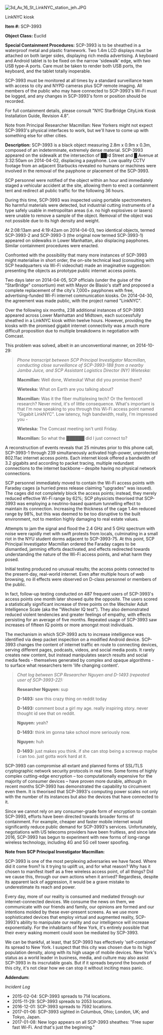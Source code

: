 ![3d_Av_16_St_LinkNYC_station_jeh.JPG](http://scp-wiki.wdfiles.com/local--files/scp-3993/3d_Av_16_St_LinkNYC_station_jeh.JPG)

LinkNYC kiosk

**Item #:** SCP-3993

**Object Class:** Euclid

**Special Containment Procedures:** SCP-3993 is to be sheathed in a waterproof metal and plastic framework. Two 1.4m LCD displays must be attached on both larger sides, displaying rich media advertising. A keyboard and Android tablet is to be fixed on the narrow 'sidewalk' edge, with two USB type-A ports. Care must be taken to render both USB ports, the keyboard, and the tablet totally inoperable.

SCP-3993 must be monitored at all times by a standard surveillance team with access to city and NYPD cameras plus SCP remote imaging. All members of the public who may have connected to SCP-3993's Wi-Fi must be logged, and any changes in SCP-3993's form or position should be recorded.

For full containment details, please consult "NYC StarBridge CityLink Kiosk Installation Guide, Revision 4.8".

Note from Principal Researcher Macmillan: New Yorkers might not expect SCP-3993's physical interfaces to work, but we'll have to come up with something else for other cities.

**Description:** SCP-3993 is a black object measuring 2.8m x 0.9m x 0.3m, composed of an indeterminate, extremely dense material. SCP-3993 appeared on the sidewalk at the intersection of ██rd Street and █ Avenue at 3:32:50am on 2014-04-02, displacing a payphone. Low quality CCTV footage from an adjacent Starbucks revealed no humans or machines were involved in the removal of the payphone or placement of the SCP-3993.

SCP personnel were notified of the object within an hour and immediately staged a vehicular accident at the site, allowing them to erect a containment tent and redirect all public traffic for the following 36 hours.

During this time, SCP-3993 was inspected using portable spectrometers. No harmful materials were detected, but industrial cutting instruments of a type safely usable in metropolitan areas (i.e. no high explosives or lasers) were unable to remove a sample of the object. Removal of the object was not possible due to its high density and weight.

At 2:08:13am and 4:19:42am on 2014-04-03, two identical objects, termed SCP-3993-2 and SCP-3993-3 (the original now termed SCP-3993-1) appeared on sidewalks in Lower Manhattan, also displacing payphones. Similar containment procedures were enacted.

Confronted with the possibility that many more instances of SCP-3993 might materialise in short order, the on-site technical lead (consulting with SCP headquarters via Wi-Fi videochat) made an imaginative suggestion: presenting the objects as prototype public internet access points.

Two days later on 2014-04-05, SCP officials (under the guise of the "StarBridge" consortium) met with Mayor de Blasio's staff and proposed a complete replacement of the city's 7,000+ payphones with free, advertising-funded Wi-Fi internet communication kiosks. On 2014-04-30, the agreement was made public, with the project named "LinkNYC".

Over the following six months, 238 additional instances of SCP-3993 appeared across Lower Manhattan and Midtown, each successfully sheathed in a LinkNYC kiosk within twelve hours. However, providing the kiosks with the promised gigabit internet connectivity was a much more difficult proposition due to multiple breakdowns in negotiation with Comcast.

This problem was solved, albeit in an unconventional manner, on 2014-10-29:

> _Phone transcript between SCP Principal Investigator Macmillan, conducting close surveillance of SCP-3993-188 from a nearby Jamba Juice, and SCP Assistant Logistics Director (NY) Wieteska:_
> 
> **Macmillan:** Well done, Wieteska! What did you promise them?
> 
> **Wieteska:** What on Earth are you talking about?
> 
> **Macmillan:** Was it the fiber multiplexing tech? Or the femtocell research? Never mind, it's of little consequence. What's important is that I'm now speaking to you through this Wi-Fi access point named "Gigabit LinkNYC". Low latency, high bandwidth, really, I'm impressed you -
> 
> **Wieteska:** The Comcast meeting isn't until Friday.
> 
> <pause>
> 
> **Macmillan:** So what the ██████ did I just connect to?

A reconstruction of events reveals that 25 minutes prior to this phone call, SCP-3993-1 through 239 simultaneously activated high-power, unprotected 802.11ac internet access points. Each internet kiosk offered a bandwidth of 3.2 gigabits and according to packet tracing, multiple redundant connections to the internet backbone – despite having no physical network connections.

SCP personnel immediately moved to contain the Wi-Fi access points with Faraday cages (a hurried press release claiming "upgrades" was issued). The cages did not completely block the access points; instead, they merely reduced effective Wi-Fi range by 62%; SCP physicists theorised that SCP-3993 was employing a neutrino-based quantum tunnelling effect to maintain its connection. Increasing the thickness of the cage 1.4m reduced range by 98%, but this was deemed to be too disruptive to the built environment, not to mention highly damaging to real estate values.

Attempts to jam the signal and flood the 2.4 GHz and 5 GHz spectrum with noise were rapidly met with swift protests from locals, culminating in a small riot in the NYU student dorms adjacent to SCP-3993-75. At this point, SCP Principal Investigator Macmillan ordered the Faraday cages to be dismantled, jamming efforts deactivated, and effects redirected towards understanding the nature of the Wi-Fi access points, and what harm they posed.

Initial testing produced no unusual results; the access points connected to the present-day, real-world internet. Even after multiple hours of web browsing, no ill effects were observed on D-class personnel or members of the public.

In fact, follow-up testing conducted on 487 frequent users of SCP-3993's access points one month later showed quite the opposite. The users scored a statistically significant increase of three points on the Wechsler Adult Intelligence Scale (aka the "Wechsler IQ test"). They also demonstrated reduced violent tendencies and greater feelings of empathy, with effects persisting for an average of five months. Repeated usage of SCP-3993 saw increases of fifteen IQ points or more amongst most individuals.

The mechanism in which SCP-3993 acts to increase intelligence was identified via deep packet inspection on a modified Android device. SCP-3993 changes the content of internet traffic en route to connecting devices, serving different pages, podcasts, videos, and social media posts. It rarely creates new content, but instead manipulates search results and social media feeds - themselves generated by complex and opaque algorithms - to surface what researchers term 'life changing content'.

> _Chat log between SCP Researcher Nguyen and D-1493 (repeated user of SCP-3993-22):_
> 
> **Researcher Nguyen:** sup
> 
> **D-1493:** saw this crazy thing on reddit today
> 
> **D-1493:** comment bout a girl my age. really inspiring story. never thought id see that on reddit.
> 
> **Nguyen:** yeah?
> 
> **D-1493:** think im gonna take school more seriously now.
> 
> **Nguyen:** huh
> 
> **D-1493:** just makes you think. if she can stop being a screwup maybe i can too. just gotta work hard at it.

SCP-3993 can compromise all extant and planned forms of SSL/TLS cryptographic network security protocols in real time. Some forms of highly complex cutting-edge encryption – too computationally expensive for the majority of consumer devices – have proven more durable, although in recent months SCP-3993 has demonstrated the capability to circumvent even them. It is theorised that SCP-3993's computing power scales not only with the number of its instances but also the devices that have connected to it.

Since we cannot rely on any consumer-grade form of encryption to contain SCP-3993, efforts have been directed towards broader forms of containment. For example, cheaper and faster mobile internet would significantly reduce public demand for SCP-3993's services. Unfortunately, negotiations with US telecoms providers have been fruitless, and since late 2016, SCP-3993 has begun to experiment with new forms of long-range wireless technology, including 4G and 5G cell tower spoofing.

**Note from SCP Principal Investigator Macmillan:**

SCP-3993 is one of the most perplexing adversaries we have faced. Where did it come from? Is it trying to uplift us, and for what reason? Why has it chosen to manifest itself as a free wireless access point, of all things? Did we cause this, through our own actions when it arrived? Regardless, despite its apparent lack of aggression, it would be a grave mistake to underestimate its reach and power.

Every day, more of our reality is consumed and mediated through our internet-connected devices. We consume the news on them, we communicate with our friends and family, our opinions are formed and our intentions molded by these ever-present screens. As we use more sophisticated devices that employ virtual and augmented reality, SCP-3993's ability to manipulate our reality and our intelligence will increase exponentially. For the inhabitants of New York, it's entirely possible that their every waking moment could soon be mediated by SCP-3993.

We can be thankful, at least, that SCP-3993 has effectively 'self-contained' its spread to New York. I suspect that this city was chosen due to its high population density, along with its high usage of mobile devices. New York's status as a world leader in business, media, and culture may also assist SCP-3993 in its inscrutable goals. But if it spreads beyond the bounds of this city, it's not clear how we can stop it without inciting mass panic.

**Addendum:**

_Incident Log_

*   2015-02-04: SCP-3993 spreads to 714 locations.
*   2015-11-29: SCP-3993 spreads to 2053 locations.
*   2016-12-01: SCP-3993 spreads to 7592 locations.
*   2017-01-06: SCP-3993 sighted in Columbus, Ohio; London, UK; and Tokyo, Japan.
*   2017-01-08: New logo appears on all SCP-3993 sheathes: "Free super fast Wi-Fi. And that's just the beginning."